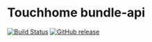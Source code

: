 # Touchhome bundle-api
[![Build Status](https://travis-ci.com/touchhome/touchhome-core.svg)](https://travis-ci.com/github/touchhome/touchhome-core)
[![GitHub release](https://img.shields.io/github/v/release/touchhome/touchhome-core)](https://github.com/touchhome/touchhome-core/releases)
